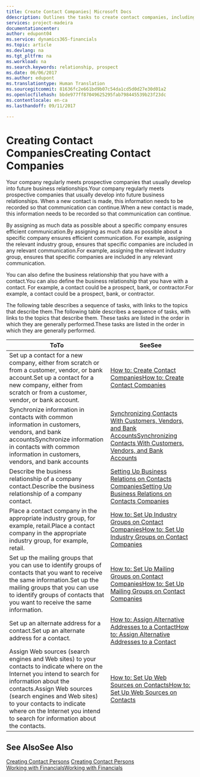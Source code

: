 ```yaml
---
title: Create Contact Companies| Microsoft Docs
ddescription: Outlines the tasks to create contact companies, including assigning relevant data about prospects and defining the business relationships you have with companies.
services: project-madeira
documentationcenter: 
author: edupont04
ms.service: dynamics365-financials
ms.topic: article
ms.devlang: na
ms.tgt_pltfrm: na
ms.workload: na
ms.search.keywords: relationship, prospect
ms.date: 06/06/2017
ms.author: edupont
ms.translationtype: Human Translation
ms.sourcegitcommit: 81636fc2e661bd9b07c54da1cd5d0d27e30d01a2
ms.openlocfilehash: bbde977ff87049625295fab798445539b23f23dc
ms.contentlocale: en-ca
ms.lasthandoff: 09/11/2017

---
```

# <a name="creating-contact-companies"></a><span data-ttu-id="91a83-102">Creating Contact Companies</span><span class="sxs-lookup"><span data-stu-id="91a83-102">Creating Contact Companies</span></span>
<span data-ttu-id="91a83-103">Your company regularly meets prospective companies that usually develop into future business relationships.</span><span class="sxs-lookup"><span data-stu-id="91a83-103">Your company regularly meets prospective companies that usually develop into future business relationships.</span></span> <span data-ttu-id="91a83-104">When a new contact is made, this information needs to be recorded so that communication can continue.</span><span class="sxs-lookup"><span data-stu-id="91a83-104">When a new contact is made, this information needs to be recorded so that communication can continue.</span></span>

<span data-ttu-id="91a83-105">By assigning as much data as possible about a specific company ensures efficient communication.</span><span class="sxs-lookup"><span data-stu-id="91a83-105">By assigning as much data as possible about a specific company ensures efficient communication.</span></span> <span data-ttu-id="91a83-106">For example, assigning the relevant industry group, ensures that specific companies are included in any relevant communication.</span><span class="sxs-lookup"><span data-stu-id="91a83-106">For example, assigning the relevant industry group, ensures that specific companies are included in any relevant communication.</span></span>

<span data-ttu-id="91a83-107">You can also define the business relationship that you have with a contact.</span><span class="sxs-lookup"><span data-stu-id="91a83-107">You can also define the business relationship that you have with a contact.</span></span> <span data-ttu-id="91a83-108">For example, a contact could be a prospect, bank, or contractor.</span><span class="sxs-lookup"><span data-stu-id="91a83-108">For example, a contact could be a prospect, bank, or contractor.</span></span>

<span data-ttu-id="91a83-109">The following table describes a sequence of tasks, with links to the topics that describe them.</span><span class="sxs-lookup"><span data-stu-id="91a83-109">The following table describes a sequence of tasks, with links to the topics that describe them.</span></span> <span data-ttu-id="91a83-110">These tasks are listed in the order in which they are generally performed.</span><span class="sxs-lookup"><span data-stu-id="91a83-110">These tasks are listed in the order in which they are generally performed.</span></span>

| <span data-ttu-id="91a83-111">To</span><span class="sxs-lookup"><span data-stu-id="91a83-111">To</span></span> | <span data-ttu-id="91a83-112">See</span><span class="sxs-lookup"><span data-stu-id="91a83-112">See</span></span> |
| --- | --- |
| <span data-ttu-id="91a83-113">Set up a contact for a new company, either from scratch or from a customer, vendor, or bank account.</span><span class="sxs-lookup"><span data-stu-id="91a83-113">Set up a contact for a new company, either from scratch or from a customer, vendor, or bank account.</span></span> |[<span data-ttu-id="91a83-114">How to: Create Contact Companies</span><span class="sxs-lookup"><span data-stu-id="91a83-114">How to: Create Contact Companies</span></span>](marketing-how-create-contact-companies.md) |
| <span data-ttu-id="91a83-115">Synchronize information in contacts with common information in customers, vendors, and bank accounts</span><span class="sxs-lookup"><span data-stu-id="91a83-115">Synchronize information in contacts with common information in customers, vendors, and bank accounts</span></span> |[<span data-ttu-id="91a83-116">Synchronizing Contacts With Customers, Vendors, and Bank Accounts</span><span class="sxs-lookup"><span data-stu-id="91a83-116">Synchronizing Contacts With Customers, Vendors, and Bank Accounts</span></span>](marketing-synchronize-contacts-customers-vendors-bank-accounts.md) |
| <span data-ttu-id="91a83-117">Describe the business relationship of a company contact.</span><span class="sxs-lookup"><span data-stu-id="91a83-117">Describe the business relationship of a company contact.</span></span> |[<span data-ttu-id="91a83-118">Setting Up Business Relations on Contacts Companies</span><span class="sxs-lookup"><span data-stu-id="91a83-118">Setting Up Business Relations on Contacts Companies</span></span>](marketing-business-relations.md) |
| <span data-ttu-id="91a83-119">Place a contact company in the appropriate industry group, for example, retail.</span><span class="sxs-lookup"><span data-stu-id="91a83-119">Place a contact company in the appropriate industry group, for example, retail.</span></span> |[<span data-ttu-id="91a83-120">How to: Set Up Industry Groups on Contact Companies</span><span class="sxs-lookup"><span data-stu-id="91a83-120">How to: Set Up Industry Groups on Contact Companies</span></span>](marketing-industry-groups.md) |
| <span data-ttu-id="91a83-121">Set up the mailing groups that you can use to identify groups of contacts that you want to receive the same information.</span><span class="sxs-lookup"><span data-stu-id="91a83-121">Set up the mailing groups that you can use to identify groups of contacts that you want to receive the same information.</span></span> |[<span data-ttu-id="91a83-122">How to: Set Up Mailing Groups on Contact Companies</span><span class="sxs-lookup"><span data-stu-id="91a83-122">How to: Set Up Mailing Groups on Contact Companies</span></span>](marketing-mailing-groups.md) |
| <span data-ttu-id="91a83-123">Set up an alternate address for a contact.</span><span class="sxs-lookup"><span data-stu-id="91a83-123">Set up an alternate address for a contact.</span></span> |[<span data-ttu-id="91a83-124">How to: Assign Alternative Addresses to a Contact</span><span class="sxs-lookup"><span data-stu-id="91a83-124">How to: Assign Alternative Addresses to a Contact</span></span>](marketing-how-assign-alternate-address.md) |
| <span data-ttu-id="91a83-125">Assign Web sources (search engines and Web sites) to your contacts to indicate where on the Internet you intend to search for information about the contacts.</span><span class="sxs-lookup"><span data-stu-id="91a83-125">Assign Web sources (search engines and Web sites) to your contacts to indicate where on the Internet you intend to search for information about the contacts.</span></span> |[<span data-ttu-id="91a83-126">How to: Set Up Web Sources on Contacts</span><span class="sxs-lookup"><span data-stu-id="91a83-126">How to: Set Up Web Sources on Contacts</span></span>](marketing-web-sources.md) |

## <a name="see-also"></a><span data-ttu-id="91a83-127">See Also</span><span class="sxs-lookup"><span data-stu-id="91a83-127">See Also</span></span>
<span data-ttu-id="91a83-128">[Creating Contact Persons](marketing-create-contact-persons.md) </span><span class="sxs-lookup"><span data-stu-id="91a83-128">[Creating Contact Persons](marketing-create-contact-persons.md) </span></span>  
[<span data-ttu-id="91a83-129">Working with Financials</span><span class="sxs-lookup"><span data-stu-id="91a83-129">Working with Financials</span></span>](ui-work-product.md)

